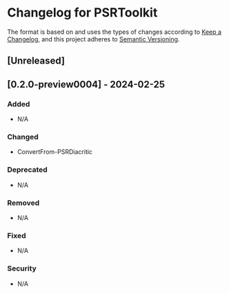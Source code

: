 # Changelog for PSRToolkit

The format is based on and uses the types of changes according to [Keep a Changelog](https://keepachangelog.com/en/1.0.0/),
and this project adheres to [Semantic Versioning](https://semver.org/spec/v2.0.0.html).

## [Unreleased]

## [0.2.0-preview0004] - 2024-02-25

### Added

- N/A

### Changed

- ConvertFrom-PSRDiacritic

### Deprecated

- N/A

### Removed

- N/A

### Fixed

- N/A

### Security

- N/A

